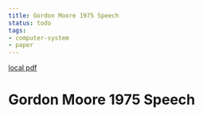 ```yaml
---
title: Gordon Moore 1975 Speech
status: todo
tags:
- computer-system
- paper
---
```


[local pdf](../../../pdfs/Gordon_Moore_1975_Speech.pdf)

# Gordon Moore 1975 Speech
